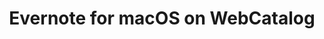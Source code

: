 ---
name: Evernote
category: Productivity
title: Evernote for macOS on WebCatalog
key: evernote
fullUrl: 'https://www.evernote.com/Login.action'
hostname: evernote.com

---
